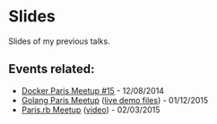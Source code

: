 # Slides
Slides of my previous talks.

## Events related:
* [Docker Paris Meetup #15](http://www.meetup.com/Docker-Paris/events/218574773/) - 12/08/2014
* [Golang Paris Meetup](http://www.meetup.com/Golang-Paris/events/219534237/) ([live demo files](https://github.com/foliea/docker-example)) - 01/12/2015
* [Paris.rb Meetup](https://www.rubyparis.org/) ([video](https://www.youtube.com/watch?v=O170SC0j1aA)) - 02/03/2015
